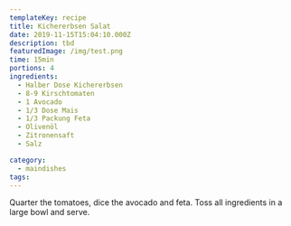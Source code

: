 ```yaml
---
templateKey: recipe
title: Kichererbsen Salat
date: 2019-11-15T15:04:10.000Z
description: tbd
featuredImage: /img/test.png
time: 15min
portions: 4
ingredients:
  - Halber Dose Kichererbsen
  - 8-9 Kirschtomaten
  - 1 Avocado
  - 1/3 Dose Mais
  - 1/3 Packung Feta
  - Olivenöl
  - Zitronensaft
  - Salz

category:
  - maindishes
tags:
---
```


Quarter the tomatoes, dice the avocado and feta. Toss all ingredients in a large bowl and serve.
